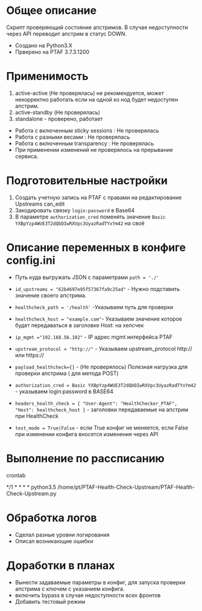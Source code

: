 # Общее описание
Скрипт проверяющий состояние апстримов. В случае недоступности через API переводит апстрим в статус DOWN.
- Создано на Python3.X 
- Прверено на PTAF 3.7.3.1200

# Применимость
 1. active-active (Не проверялась) не рекомендуется, может некорректно работать если на одной из нод будет недоступен апстрим.
 2. active-standby (Не проверялась)
 3. standalone - проверено, работает

- Работа с включенным sticky sessions : Не проверялась
- Работа c разными весами : Не проверялась
- Работа с включенным transparency : Не проверялась
- При применении изменений не проверялось на прерывание сервиса.

# Подготовительные настройки

1. Создать учетную запись на PTAF с правами на редактирование Upstreams can_edit
2. Закодировать связку `login:password` в Base64
3. В параметре `authorization_cred` поменять значение `Basic YXBpYzp4WUE3T2dQbDIwRXVpc3UyazRadTYxYm42` на своё


# Описание  переменных в конфиге config.ini
- Путь куда выгружать JSON с параметрами `path = './' `

- `id_upstreams = "62b4697e95f57367fa9c25ad"` - Нужно подставить значение своего апстрима.

- `healthcheck_path = '/health'` -Указываем путь для проверки

- `healthcheck_host = "example.com"`- Указываем значение которое будет передаваться в заголовке Host: на хелсчек

- `ip_mgmt ="192.168.56.102"` - IP адрес mgmt интерфейса PTAF

- `upstream_protocol = "http://"`  - Указываем upstream_protocol http:// или https:// 

- `payload_healthcheck={}` - (Не проверялось) Полезная нагрузка для проверки апстрима ( для метода POST)


- `authorization_cred = Basic YXBpYzp4WUE3T2dQbDIwRXVpc3UyazRadTYxYm42` - указываем login:password в BASE64

- `headers_health_check = { "User-Agent": "HealthChecker_PTAF", "Host": healthcheck_host }` - заголовки передаваемые на апстрим при HealthCheck

- `test_mode = True|False` - если True конфиг не меняется, если False при изменении конфига вносятся изменения через API

# Выполнение по рассписанию
crontab

*/1 * * * * python3.5 /home/pt/PTAF-Health-Check-Upstream/PTAF-Health-Check-Upstream.py

# Обработка логов
- Сделал разные уровни логирования
- Описал возникающие ошибки

# Доработки в планах
- Вынести задаваемые параметры в конфиг, для запуска проверки апстрима с ключем с указанием конфига.
- включить bypass в случае недоступности всех фронтов
- Добавить тестовый режим
